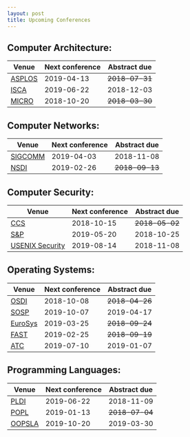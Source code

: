 ```yaml
---
layout: post
title: Upcoming Conferences
---
```


Computer Architecture:
---
|Venue|Next conference|Abstract due|
|---|---|---|
|[ASPLOS](https://asplos-conference.org/)|2019-04-13|~~2018-07-31~~|
|[ISCA](https://iscaconf.org/)|2019-06-22|2018-12-03|
|[MICRO](https://www.microarch.org/)|2018-10-20|~~2018-03-30~~|

Computer Networks:
---
|Venue|Next conference|Abstract due|
|---|---|---|
|[SIGCOMM](http://www.sigcomm.org/)|2019-04-03|2018-11-08|
|[NSDI](https://www.usenix.org/conference/nsdi19)|2019-02-26|~~2018-09-13~~|

Computer Security:
---
|Venue|Next conference|Abstract due|
|---|---|---|
|[CCS](https://www.sigsac.org/ccs/CCS2018/)|2018-10-15|~~2018-05-02~~|
|[S&P](https://www.ieee-security.org/TC/SP2019/)|2019-05-20|2018-10-25|
|[USENIX Security](https://www.usenix.org/conference/usenixsecurity19)|2019-08-14|2018-11-08|

Operating Systems:
---
|Venue|Next conference|Abstract due|
|---|---|---|
|[OSDI](https://www.usenix.org/conference/osdi18)|2018-10-08|~~2018-04-26~~|
|[SOSP](https://www.sigops.org/sosp/sosp19/)|2019-10-07|2019-04-17|
|[EuroSys](https://www.eurosys2019.org/)|2019-03-25|~~2018-09-24~~|
|[FAST](https://www.usenix.org/conference/fast19)|2019-02-25|~~2018-09-19~~|
|[ATC](https://www.usenix.org/conference/atc19)|2019-07-10|2019-01-07|

Programming Languages:
---
|Venue|Next conference|Abstract due|
|---|---|---|
|[PLDI](https://conf.researchr.org/home/pldi-2019)|2019-06-22|2018-11-09|
|[POPL](https://popl19.sigplan.org/)|2019-01-13|~~2018-07-04~~|
|[OOPSLA](https://conf.researchr.org/track/splash-2019/splash-2019-oopsla)|2019-10-20|2019-03-30|
